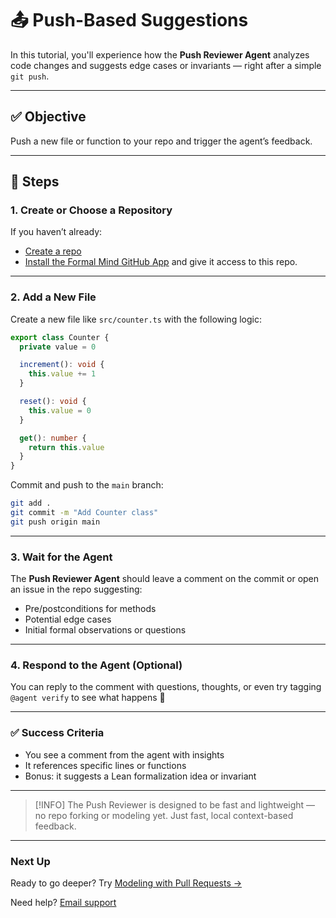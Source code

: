 # 📤 Push-Based Suggestions

In this tutorial, you'll experience how the **Push Reviewer Agent** analyzes code changes and suggests edge cases or invariants — right after a simple `git push`.

---

## ✅ Objective

Push a new file or function to your repo and trigger the agent’s feedback.

---

## 🧪 Steps

### 1. Create or Choose a Repository

If you haven’t already:

- [Create a repo](https://github.com/new)
- [Install the Formal Mind GitHub App](https://github.com/apps/formal-mind-agent/installations/new) and give it access to this repo.

---

### 2. Add a New File

Create a new file like `src/counter.ts` with the following logic:

```ts
export class Counter {
  private value = 0

  increment(): void {
    this.value += 1
  }

  reset(): void {
    this.value = 0
  }

  get(): number {
    return this.value
  }
}
````

Commit and push to the `main` branch:

```bash
git add .
git commit -m "Add Counter class"
git push origin main
```

---

### 3. Wait for the Agent

The **Push Reviewer Agent** should leave a comment on the commit or open an issue in the repo suggesting:

* Pre/postconditions for methods
* Potential edge cases
* Initial formal observations or questions

---

### 4. Respond to the Agent (Optional)

You can reply to the comment with questions, thoughts, or even try tagging `@agent verify` to see what happens 👀

---

### ✅ Success Criteria

* You see a comment from the agent with insights
* It references specific lines or functions
* Bonus: it suggests a Lean formalization idea or invariant

---

> \[!INFO]
> The Push Reviewer is designed to be fast and lightweight — no repo forking or modeling yet. Just fast, local context-based feedback.

---

### Next Up

Ready to go deeper? Try [Modeling with Pull Requests →](/documentation/tutorials/pr-modeling)

Need help? [Email support](mailto:formalmindai@gmail.com)
